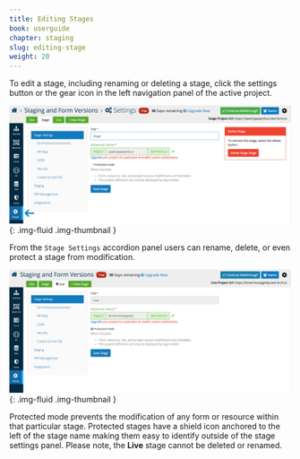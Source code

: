 ```yaml
---
title: Editing Stages
book: userguide
chapter: staging
slug: editing-stage
weight: 20
---
```

To edit a stage, including renaming or deleting a stage, click the settings button or the gear icon 
in the left navigation panel of the active project. 

![](/assets/img/userguide/userguide-stage-edit-1.png){: .img-fluid .img-thumbnail }

From the ```Stage Settings``` accordion panel users can rename, delete, or even protect a stage from modification. 

![](/assets/img/userguide/userguide-stage-edit-2.png){: .img-fluid .img-thumbnail }

Protected mode prevents the modification of any form or resource within that particular stage.
Protected stages have a shield icon anchored to the left of the stage name making them easy to identify outside
of the stage settings panel. Please note, the **Live** stage cannot be deleted or renamed. 
